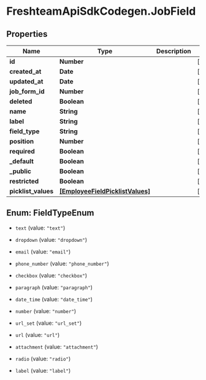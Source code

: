 # FreshteamApiSdkCodegen.JobField

## Properties

| Name                | Type                                                                | Description | Notes      |
| ------------------- | ------------------------------------------------------------------- | ----------- | ---------- |
| **id**              | **Number**                                                          |             | [optional] |
| **created_at**      | **Date**                                                            |             | [optional] |
| **updated_at**      | **Date**                                                            |             | [optional] |
| **job_form_id**     | **Number**                                                          |             | [optional] |
| **deleted**         | **Boolean**                                                         |             | [optional] |
| **name**            | **String**                                                          |             | [optional] |
| **label**           | **String**                                                          |             | [optional] |
| **field_type**      | **String**                                                          |             | [optional] |
| **position**        | **Number**                                                          |             | [optional] |
| **required**        | **Boolean**                                                         |             | [optional] |
| **\_default**       | **Boolean**                                                         |             | [optional] |
| **\_public**        | **Boolean**                                                         |             | [optional] |
| **restricted**      | **Boolean**                                                         |             | [optional] |
| **picklist_values** | [**[EmployeeFieldPicklistValues]**](EmployeeFieldPicklistValues.md) |             | [optional] |

## Enum: FieldTypeEnum

- `text` (value: `"text"`)

- `dropdown` (value: `"dropdown"`)

- `email` (value: `"email"`)

- `phone_number` (value: `"phone_number"`)

- `checkbox` (value: `"checkbox"`)

- `paragraph` (value: `"paragraph"`)

- `date_time` (value: `"date_time"`)

- `number` (value: `"number"`)

- `url_set` (value: `"url_set"`)

- `url` (value: `"url"`)

- `attachment` (value: `"attachment"`)

- `radio` (value: `"radio"`)

- `label` (value: `"label"`)
